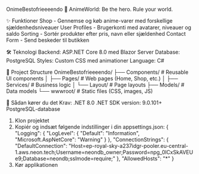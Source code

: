 OnimeBestofrieeeendo 🎌
AnimeWorld: Be the hero. Rule your world.

✨ Funktioner
Shop - Gennemse og køb anime-varer med forskellige sjældenhedsniveauer
User Profiles - Brugerkonti med avatarer, niveauer og saldo
Sorting - Sortér produkter efter pris, navn eller sjældenhed
Contact Form - Send beskeder til butikken

🛠 Teknologi
Backend: ASP.NET Core 8.0 med Blazor Server
Database: PostgreSQL
Styles: Custom CSS med animationer
Language: C#

📁 Project Structure
OnimeBestofrieeeendo/
├── Components/ # Reusable UI components
│ ├── Pages/ # Web pages (Home, Shop, etc.)
│ ├── Services/ # Business logic
│ └── Layout/ # Page layouts
├── Models/ # Data models
└── wwwroot/ # Static files (CSS, images, JS)

🚀 Sådan kører du det
Krav:
.NET 8.0
.NET SDK version:  9.0.101+
PostgreSQL-database

1. Klon projektet
2. Kopiér og indsæt følgende indstillinger i din appsettings.json:
   {
  "Logging": {
    "LogLevel": {
      "Default": "Information",
      "Microsoft.AspNetCore": "Warning"
    }
  },
  "ConnectionStrings": {
    "DefaultConnection": "Host=ep-royal-sky-a237idgr-pooler.eu-central-1.aws.neon.tech;Username=neondb_owner;Password=npg_0lCxSkAVEUe9;Database=neondb;sslmode=require;"
  },
  "AllowedHosts": "*"
}
3. Kør applikationen
